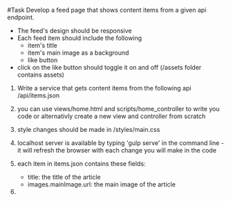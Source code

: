 #Task
Develop a feed page that shows content items from a given api endpoint.
- The feed's design should be responsive
- Each feed item should include the following
    - item's title
    - item's main image as a background
    - like button
- click on the like button should toggle it on and off (/assets folder contains assets)



1) Write a service that gets content items from 
the following api
/api/items.json

2) you can use views/home.html and scripts/home_controller to write you code or alternativly create a new view and controller from scratch

3) style changes should be made in /styles/main.css

4) localhost server is available by typing 'gulp serve' in the command line - it will refresh the browser with each change you will make in the code

5) each item in items.json contains these fields:
	- title: the title of the article
	- images.mainImage.url: the main image of the article

6) 
